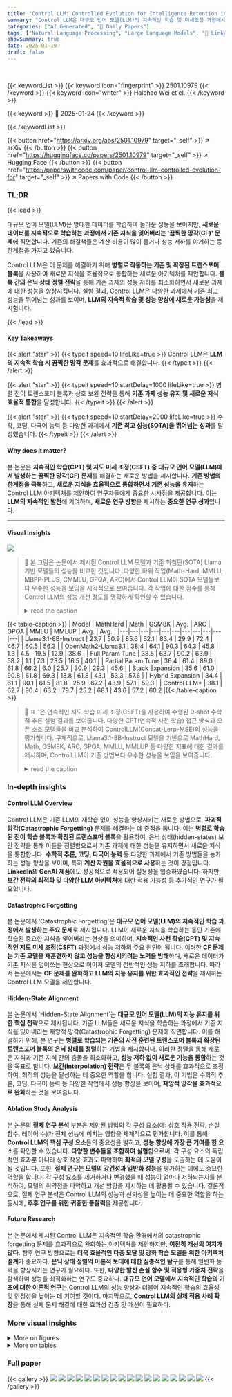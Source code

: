 ```yaml
---
title: "Control LLM: Controlled Evolution for Intelligence Retention in LLM"
summary: "Control LLM은 대규모 언어 모델(LLM)의 지속적인 학습 및 미세조정 과정에서 발생하는 끔찍한 망각(CF) 문제를 해결하는 혁신적인 방법입니다.  병렬로 학습되는 전이 트랜스포머 블록을 활용하여 기존 과제의 성능을 유지하면서 새로운 지식을 효율적으로 통합합니다. 실험 결과, 수학적 추론 및 코딩 성능에서 기존 방법을 능가하는 성과를 보였습니다."
categories: ["AI Generated", "🤗 Daily Papers"]
tags: ["Natural Language Processing", "Large Language Models", "🏢 LinkedIn",]
showSummary: true
date: 2025-01-19
draft: false
---
```


<br>

{{< keywordList >}}
{{< keyword icon="fingerprint" >}} 2501.10979 {{< /keyword >}}
{{< keyword icon="writer" >}} Haichao Wei et el. {{< /keyword >}}
 
{{< keyword >}} 🤗 2025-01-24 {{< /keyword >}}
 
{{< /keywordList >}}

{{< button href="https://arxiv.org/abs/2501.10979" target="_self" >}}
↗ arXiv
{{< /button >}}
{{< button href="https://huggingface.co/papers/2501.10979" target="_self" >}}
↗ Hugging Face
{{< /button >}}
{{< button href="https://paperswithcode.com/paper/control-llm-controlled-evolution-for" target="_self" >}}
↗ Papers with Code
{{< /button >}}




### TL;DR


{{< lead >}}

대규모 언어 모델(LLM)은 방대한 데이터를 학습하여 놀라운 성능을 보이지만, **새로운 데이터를 지속적으로 학습하는 과정에서 기존 지식을 잊어버리는 '끔찍한 망각(CF)' 문제**에 직면합니다.  기존의 해결책들은 계산 비용이 많이 들거나 성능 저하를 야기하는 등 한계점을 가지고 있습니다.



Control LLM은 이 문제를 해결하기 위해 **병렬로 작동하는 기존 및 확장된 트랜스포머 블록**을 사용하여 새로운 지식을 효율적으로 통합하는 새로운 아키텍처를 제안합니다.  **블록 간의 은닉 상태 정렬 전략**을 통해 기존 과제의 성능 저하를 최소화하면서 새로운 과제에 대한 성능을 향상시킵니다.  실험 결과, Control LLM은 다양한 과제에서 기존 최고 성능을 뛰어넘는 성과를 보이며, **LLM의 지속적 학습 및 성능 향상에 새로운 가능성**을 제시합니다.

{{< /lead >}}


#### Key Takeaways

{{< alert "star" >}}
{{< typeit speed=10 lifeLike=true >}} Control LLM은 **LLM의 지속적 학습 시 끔찍한 망각 문제**를 효과적으로 해결합니다. {{< /typeit >}}
{{< /alert >}}

{{< alert "star" >}}
{{< typeit speed=10 startDelay=1000 lifeLike=true >}} 병렬 전이 트랜스포머 블록과 상호 보완 전략을 통해 **기존 과제 성능 유지 및 새로운 지식 효율적 통합**을 달성합니다. {{< /typeit >}}
{{< /alert >}}

{{< alert "star" >}}
{{< typeit speed=10 startDelay=2000 lifeLike=true >}} 수학, 코딩, 다국어 능력 등 다양한 과제에서 **기존 최고 성능(SOTA)을 뛰어넘는 성과**를 달성했습니다. {{< /typeit >}}
{{< /alert >}}

#### Why does it matter?
본 논문은 **지속적인 학습(CPT) 및 지도 미세 조정(CSFT) 중 대규모 언어 모델(LLM)에서 발생하는 끔찍한 망각(CF) 문제**를 해결하는 새로운 방법을 제시합니다.  **기존 방법의 한계점을 극복**하고, **새로운 지식을 효율적으로 통합하면서 기존 성능을 유지**하는 Control LLM 아키텍처를 제안하여 연구자들에게 중요한 시사점을 제공합니다. 이는 **LLM의 지속적인 발전**에 기여하며, **새로운 연구 방향**을 제시하는 **중요한 연구 성과**입니다.

------
#### Visual Insights



![](https://arxiv.org/html/2501.10979/extracted/6135550/control_llm_sota_comparison.png)

> 🔼 본 그림은 논문에서 제시된 Control LLM 모델과 기존 최첨단(SOTA) Llama 기반 모델들의 성능을 비교한 것입니다.  다양한 하위 작업(Math-Hard, MMLU, MBPP-PLUS, CMMLU, GPQA, ARC)에서 Control LLM이 SOTA 모델들보다 우수한 성능을 보임을 시각적으로 보여줍니다. 각 작업에 대한 점수를 통해 Control LLM의 성능 개선 정도를 명확하게 확인할 수 있습니다.
> <details>
> <summary>read the caption</summary>
> Figure 1: Comparison: Ours vs SOTA Llama-tuned models.
> </details>





{{< table-caption >}}
| Model | MathHard | Math | GSM8K | Avg. | ARC | GPQA | MMLU | MMLUP | Avg. | Avg. |
|---|---|---|---|---|---|---|---|---|---|---|
| Llama3.1-8B-Instruct | 23.7 | 50.9 | 85.6 | 52.1 | 83.4 | 29.9 | 72.4 | 46.7 | 60.5 | 56.3 |
| OpenMath2-Llama3.1 | 38.4 | 64.1 | 90.3 | 64.3 | 45.8 | 1.3 | 4.5 | 19.5 | 12.9 | 38.6 |
| Full Param Tune | 38.5 | 63.7 | 90.2 | 63.9 | 58.2 | 1.1 | 7.3 | 23.5 | 16.5 | 40.1 |
| Partial Param Tune | 36.4 | 61.4 | 89.0 | 61.8 | 66.2 | 6.0 | 25.7 | 30.9 | 29.3 | 45.6 |
| Stack Expansion | 35.6 | 61.0 | 90.8 | 61.8 | 69.3 | 18.8 | 61.8 | 43.1 | 53.3 | 57.6 |
| Hybrid Expansion | 34.4 | 61.1 | 90.1 | 61.5 | 81.8 | 25.9 | 67.2 | 43.9 | 57.1 | 59.3 |
| Control LLM* | 38.1 | 62.7 | 90.4 | 63.2 | 79.7 | 25.2 | 68.1 | 43.6 | 57.2 | 60.2 |{{< /table-caption >}}

> 🔼 표 1은 연속적인 지도 학습 미세 조정(CSFT)을 사용하여 수행된 0-shot 수학적 추론 실험 결과를 보여줍니다.  다양한 CPT(연속적 사전 학습) 접근 방식과 오픈 소스 모델들을 비교 분석하여 ControlLLM(Concat-Lerp-MSE)의 성능을 평가합니다.  구체적으로, Llama3.1-8B-Instruct 모델을 기반으로 MathHard, Math, GSM8K, ARC, GPQA, MMLU, MMLUP 등 다양한 지표에 대한 결과를 제시하며, ControlLLM이 기존 방법보다 우수한 성능을 보임을 보여줍니다.
> <details>
> <summary>read the caption</summary>
> Table 1: [Result] CSFT on mathematical(0-shot): Open-source models, various CPT approaches, and ControlLLM(Concat-Lerp-MSE).
> </details>





### In-depth insights


#### Control LLM Overview
Control LLM은 기존 LLM의 재학습 없이 성능을 향상시키는 새로운 방법으로, **파괴적 망각(Catastrophic Forgetting)** 문제를 해결하는 데 중점을 둡니다.  이는 **병렬로 학습된 전이 학습 블록과 확장된 트랜스포머 블록**을 활용하여, 은닉 상태(hidden-states) 보간 전략을 통해 이들을 정렬함으로써 기존 과제에 대한 성능을 유지하면서 새로운 지식을 통합합니다.  **수학적 추론, 코딩, 다국어 능력** 등 다양한 과제에서 기존 방법들을 능가하는 성능 향상을 보이며, 특히 **계산 자원을 효율적으로 사용**하는 것이 강점입니다.  **LinkedIn의 GenAI 제품**에도 성공적으로 적용되어 실용성을 입증하였습니다.  하지만, **보간 전략의 최적화 및 다양한 LLM 아키텍처**에 대한 적용 가능성 등 추가적인 연구가 필요합니다.

#### Catastrophic Forgetting
본 논문에서 'Catastrophic Forgetting'은 **대규모 언어 모델(LLM)의 지속적인 학습 과정에서 발생하는 주요 문제**로 제시됩니다.  LLM이 새로운 지식을 학습하는 동안 기존에 학습된 중요한 지식을 잊어버리는 현상을 의미하며, **지속적인 사전 학습(CPT) 및 지속적인 지도 미세 조정(CSFT)** 과정에서 성능 저하의 주요 원인이 됩니다. 이러한 **CF 문제는 기존 모델을 재훈련하지 않고 성능을 향상시키려는 노력을 방해**하며,  새로운 데이터가 기존 지식을 덮어쓰는 현상으로 이어져 모델의 전반적인 성능 저하를 초래합니다. 따라서 논문에서는 **CF 문제를 완화하고 LLM의 지능 유지를 위한 효과적인 전략**을 제시하는 Control LLM 모델을 제안합니다.

#### Hidden-State Alignment
본 논문에서 'Hidden-State Alignment'는 **대규모 언어 모델(LLM)의 지능 유지를 위한 핵심 전략**으로 제시됩니다.  기존 LLM들은 새로운 지식을 학습하는 과정에서 기존 지식을 잊어버리는 재앙적 망각(Catastrophic Forgetting) 문제에 직면합니다.  이를 해결하기 위해, 본 연구는 **병렬로 학습되는 기존의 사전 훈련된 트랜스포머 블록과 확장된 트랜스포머 블록의 은닉 상태를 정렬**하는 기법을 제시합니다.  이러한 정렬을 통해 새로운 지식과 기존 지식 간의 충돌을 최소화하고, **성능 저하 없이 새로운 기능을 통합**하는 것을 목표로 합니다.  **보간(Interpolation) 전략**은 두 블록의 은닉 상태를 효과적으로 조정하여, 최적의 성능을 달성하는 데 중요한 역할을 합니다.  실험 결과, 이 기법은 수학적 추론, 코딩, 다국어 능력 등 다양한 작업에서 성능 향상을 보이며, **재앙적 망각을 효과적으로 완화**하는 것을 보여줍니다.

#### Ablation Study Analysis
본 논문의 **절제 연구 분석** 부분은 제안된 방법의 각 구성 요소(예: 상호 작용 전략, 손실 함수, 레이어 수)가 전체 성능에 미치는 영향을 체계적으로 평가합니다. 이를 통해 **Control LLM의 핵심 구성 요소**들의 중요성을 밝히고, **성능 향상에 가장 큰 기여를 한 요소**를 확인할 수 있습니다.  **다양한 변수들을 조합하여 실험**함으로써, 각 구성 요소의 독립적인 효과뿐 아니라 상호 작용 효과도 파악하여 **최적의 모델 구성**을 도출하는 데 도움이 될 것입니다. 또한, **절제 연구는 모델의 강건성과 일반화 성능**을 평가하는 데에도 중요한 역할을 합니다. 각 구성 요소를 제거하거나 변경했을 때 성능이 얼마나 저하되는지를 분석하여, 모델의 취약점을 파악하고 개선 방향을 제시하는 데 활용될 수 있습니다.  결론적으로, 절제 연구 분석은 Control LLM의 성능과 신뢰성을 높이는 데 중요한 역할을 하는 동시에, **추후 연구를 위한 귀중한 통찰력**을 제공합니다.

#### Future Research
본 논문에서 제시된 Control LLM은 지속적인 학습 환경에서의 catastrophic forgetting 문제를 효과적으로 완화하는 아키텍처를 제안하지만, **여전히 개선의 여지가 많다.**  향후 연구 방향으로는 **더욱 효율적인 다중 모달 및 강화 학습 모델을 위한 아키텍처 설계**가 중요하다.  **은닉 상태 정렬의 이론적 토대에 대한 심층적인 탐구**를 통해 일반화 능력을 향상시키는 연구가 필요하다.  또한, **다양한 발산 손실 함수 및 적응형 가중치 전략**을 탐색하여 성능을 최적화하는 연구도 중요하다.  **대규모 언어 모델에서 지속적인 학습의 기초에 대한 이론적 연구**는 Control LLM의 성능 향상과 더불어 지속적인 학습의 효율성 및 안정성을 높이는 데 기여할 것이다. 마지막으로, **Control LLM의 실제 적용 사례 확장**을 통해 실제 문제 해결에 대한 효과성 검증 및 개선이 필요하다.


### More visual insights

<details>
<summary>More on figures
</summary>


![](https://arxiv.org/html/2501.10979/extracted/6135550/catastrophic_forgetting_openmath.png)

> 🔼 그림 2는 제안된 Control LLM 방법과 다른 오픈소스 모델들의 비교 결과를 보여줍니다.  OpenMath와 OpenCoder 두 가지 오픈소스 데이터셋에서 지속적 사전 훈련(CPT)과 지속적 지도 미세 조정(CSFT) 과정 중 발생하는  catastrophic forgetting(CF) 현상을 얼마나 잘 극복하는지 비교 분석한 결과입니다. 왼쪽은 수학적 추론(OpenMath 데이터셋)에 대한 결과이고, 오른쪽은 코딩(OpenCoder 데이터셋)에 대한 결과입니다. 각 그래프의 막대는 특정 모델의 성능을 나타내며, Control LLM이 다른 방법들보다 CF를 더 효과적으로 완화하면서 성능을 향상시켰음을 시각적으로 보여줍니다.
> <details>
> <summary>read the caption</summary>
> Figure 2: [Result] Comparison of CF - our method vs others on open-source datasets: (left) OpenMath, (right) OpenCoder.
> </details>



![](https://arxiv.org/html/2501.10979/extracted/6135550/catastrophic_forgetting_opencoder.png)

> 🔼 본 그림은 Control LLM에서 제안하는 병렬 전처리 및 확장된 트랜스포머 블록의 은닉 상태 정렬의 효과를 보여줍니다.  Control LLM은 기존의 사전 훈련된 블록과 새롭게 학습되는 블록의 은닉 상태를 보간법을 통해 정렬하여 기존 과제의 성능을 유지하면서 새로운 지식을 효과적으로 통합합니다. 그림은 최적의 정렬을 달성한 Control LLM과 최악의 정렬을 보인 전체 매개변수 미세 조정 방법을 비교하여,  잘 정렬된 은닉 상태가 기존의 능력을 유지하면서 새로운 과제를 학습하는 데 중요함을 시각적으로 보여줍니다.  특히, 수학 과제(OpenMath2)에서 Control LLM은 Math Hard 정확도를 14.4% 향상시키는 반면 MMLU는 4.3%만 감소시키는 반면, 잘못 정렬된 방법은 Math Hard에서 +14.8%를 달성하지만 MMLU는 65.1%나 감소하는 것을 보여줍니다.
> <details>
> <summary>read the caption</summary>
> Figure 3: [Why] Hidden State Alignment Comparison: Best Alignment(Control LLM) vs Worst Alignment(Full-Parameter Tuning).
> </details>



![](https://arxiv.org/html/2501.10979/extracted/6135550/alignment_comparison.png)

> 🔼 그림 4는 Control LLM의 아키텍처를 보여줍니다. (a)는 N-1개의 레이어마다 추가된 확장 블록이 인터폴레이터를 통해 고정된 블록에 연결되는 방식을 나타냅니다. (b)는 인터폴레이터가 최종 표현을 생성하기 위해 히든 상태를 정렬하는 방법을 보여줍니다. (c)는 다양한 인터폴레이션 전략을 보여줍니다.  본 논문에서는 여러 인터폴레이션 기법(Linear Interpolation, Dynamic Linear Interpolation, Progressive Linear Interpolation 등)을 사용하여, pre-trained된 트랜스포머 블록과 fine-tuning을 통해 새 지식을 학습하는 expanded 트랜스포머 블록의 히든 상태를 정렬하는 방법을 제시합니다.  이를 통해 기존 과제의 성능을 유지하면서 새로운 지식을 통합하는 Control LLM의 핵심 메커니즘을 시각적으로 보여줍니다.
> <details>
> <summary>read the caption</summary>
> Figure 4: [How] Control LLM Architecture. (a) Expanded blocks added every N−1𝑁1N-1italic_N - 1 layers connect to frozen blocks via interpolators. (b) Interpolators align hidden-states to produce final representations. (c) Different interpolation strategies are explored.
> </details>



![](https://arxiv.org/html/2501.10979/extracted/6135550/control_llm_architecture.png)

> 🔼 그림 5는 Control LLM의 세 가지 모델 확장 전략을 보여줍니다. (concat)는 기본 이중 구조로, 기존의 사전 훈련된 트랜스포머 블록에 새로운 트랜스포머 블록을 병렬로 추가하는 방식입니다. (stack)는 LLaMA Pro 모델을 따르는 방식으로, 새로운 블록을 기존 블록 위에 쌓는 방식입니다. (hybrid)는 concat과 stack 방식을 혼합한 방식입니다. 각 전략은 특정 레이어에 적용되며, 모델의 성능과 연산 비용에 영향을 미칩니다.
> <details>
> <summary>read the caption</summary>
> Figure 5: [How] Structure analysis: (concat) the default dual structure. (stack) stack the expanded block following LLaMA Pro. (hybrid) hybrid structure of concat and stack.
> </details>



![](https://arxiv.org/html/2501.10979/extracted/6135550/control_llm_structure_analysis.png)

> 🔼 그림 6은 OpenMath 데이터셋을 사용하여 Llama-3.1-8B-Instruct 모델을 미세 조정하는 네 가지 방법의 벤치마크 결과를 보여줍니다.  (a) 전체 파라미터 미세 조정은 모든 파라미터를 학습하지만, 기존 성능 저하를 초래합니다. (b) 부분적 파라미터 미세 조정은 모든 4개의 트랜스포머 레이어 중 1개만 학습하여 기존 성능을 보존하려고 시도하지만, 장기적인 성능 유지를 어렵게 만듭니다. (c) 스택 확장은 기존 레이어를 동결하면서 8개의 새로운 트랜스포머 레이어를 추가하여 성능을 향상시키려는 방법입니다. (d) Concat-Lerp 확장은 보간기를 사용하여 8개의 새로운 레이어를 기존 레이어에 연결하는 Control LLM의 방법으로, MSE 발산 손실을 통해 기존 성능을 보존하면서 새로운 작업 학습을 향상시킵니다.  각 그래프는 Math-Hard(새로운 작업)와 MMLU(기존 작업)의 정확도를 글로벌 단계에 따라 보여줍니다.
> <details>
> <summary>read the caption</summary>
> Figure 6: [OpenMath + Llama-3.1-8B-Instruct] Benchmark comparison of training methods. (a) Full Parameter Tuning. (b) Partial Parameter Tuning: Freeze all except 1 of every 4 transformer layers (8 total). (c) Stack Expansion: Add 8 transformer layers (1 per 4) while freezing originals. (d) Concat-Lerp Expansion: Add 8 transformer layers connected via interpolator with MSE divergence loss.
> </details>



![](https://arxiv.org/html/2501.10979/extracted/6135550/ControlLLM_CF_Plot_Math.png)

> 🔼 그림 7은 OpenCoder SFT Phase2 데이터셋을 사용하여 Llama-3.1-8B-Instruct 모델을 미세 조정하는 다양한 방법들의 벤치마크 결과를 보여줍니다. (a)는 모든 파라미터를 미세 조정하는 방법, (b)는 4개의 트랜스포머 레이어 중 3개를 고정하고 1개만 미세 조정하는 부분적 파라미터 미세 조정 방법, (c)는 원본 레이어를 고정하고 8개의 새로운 레이어를 추가하는 스택 확장 방법, 그리고 (d)는 보간기를 사용하여 8개의 새로운 레이어를 연결하는 Concat-Lerp 확장 방법을 보여줍니다. 각 방법은 MBPP-Plus 및 MMLU 성능에 미치는 영향을 비교 분석하여 최적의 방법을 제시합니다.  각 그래프는 훈련 단계별 MBPP-Plus(새로운 코딩 기술 습득 능력)와 MMLU(기존 능력 유지 능력) 성능을 나타냅니다. 이를 통해  새로운 지식을 학습하면서 기존 능력을 얼마나 잘 유지하는지 시각적으로 비교할 수 있습니다.
> <details>
> <summary>read the caption</summary>
> Figure 7: [OpenCoder SFT Phase2 + Llama-3.1-8B-Instruct] Benchmark comparison of training methods. (a) Full Parameter Tuning. (b) Partial Parameter Tuning: Freeze all except 1 of every 4 transformer layers (8 total). (c) Stack Expansion: Add 8 transformer layers (1 per 4) while freezing originals. (d) Concat-Lerp Expansion: Add 8 transformer layers connected via interpolator with MSE divergence loss.
> </details>



![](https://arxiv.org/html/2501.10979/extracted/6135550/ControlLLM_CF_Plot_Code.png)

> 🔼 그림은 사전 훈련된 모델(Pre-trained Model)과 컨트롤 LLM의 성능 비교를 보여줍니다. (a)는 사전 훈련된 모델의 Math Hard 점수가 0.237, MMLU 점수가 0.724임을 나타냅니다. 이는 컨트롤 LLM이 기존 지식을 유지하면서 새로운 지식을 학습하는 데 얼마나 효과적인지 보여주는 기준점 역할을 합니다.  Math Hard는 새로운 수학 문제 해결 능력을, MMLU는 다양한 지식 영역에 대한 일반적인 언어 이해 능력을 평가합니다. 즉, 사전 훈련된 모델은 MMLU 점수가 높지만 새로운 수학 문제(Math Hard)에는 약하다는 것을 의미합니다. 이후 그림의 다른 부분에서는 컨트롤 LLM의 다양한 구성과 그에 따른 성능 변화를 보여줍니다.
> <details>
> <summary>read the caption</summary>
> (a) Pre-trained Model - Math Hard 0.237 - MMLU 0.724
> </details>



![](https://arxiv.org/html/2501.10979/extracted/6135550/alignment_pretrain.png)

> 🔼 그림 (b)는 Control LLM의 아키텍처에서 Lerp(Linear Interpolation) 보간법과 MSE(Mean Squared Error) 손실 함수를 사용한 결과를 보여줍니다.  'Math Hard' 작업에서는 0.360의 정확도를 달성하였고, 'MMLU' 작업에서는 0.716의 정확도를 유지했습니다. 이는 새로운 지식을 효과적으로 통합하면서 기존의 성능을 잘 유지하는 Control LLM의 성능을 보여주는 예시입니다.  'Math Hard'는 수학적 추론 능력을 평가하는 지표이고, 'MMLU'는 다양한 지식 영역에 대한 일반적인 언어 이해 능력을 평가하는 지표입니다.
> <details>
> <summary>read the caption</summary>
> (b) Lerp with MSE - Math Hard 0.360 - MMLU 0.716
> </details>



![](https://arxiv.org/html/2501.10979/extracted/6135550/alignment_best.png)

> 🔼 그림은 OpenMath2와 Llama-3.1-8B-Instruct 모델을 사용하여 다양한 정렬 전략의 영향을 시각화한 것입니다.  (c)는 Dlerp(Dynamic Linear Interpolation) 기법을 사용했지만, 발산 손실(Divergence Loss) 없이 학습한 결과를 보여줍니다. Math Hard 작업에서는 35.7%의 정확도를, MMLU(Massive Multitask Language Understanding) 작업에서는 66%의 정확도를 달성했습니다.  발산 손실이 없어 기존 지식의 보존에 어려움을 겪었음을 나타냅니다.
> <details>
> <summary>read the caption</summary>
> (c) Dlerp without Divergence Loss - Math Hard 0.357 - MMLU 0.66
> </details>



![](https://arxiv.org/html/2501.10979/extracted/6135550/alignment_good.png)

> 🔼 그림 (d)는 코사인 유사도를 사용한 선형 보간(Lerp) 방법을 사용했을 때의 결과를 보여줍니다.  수치적으로는 Math Hard 문제 정확도가 0.362, MMLU 정확도가 0.54로 나타났습니다.  이 방법은 이전에 학습된 지식과 새로 학습하는 지식 간의 조화를 찾는 데 초점을 맞추고 있습니다.  본 그림은  Control LLM의 다양한 방법론들을 비교 분석하는 부분에서 제시된 것으로, 특히  hidden-state alignment 전략의 효과를 시각적으로 보여주고 있습니다.  낮은 MMLU 정확도는 코사인 유사도 기반의 정렬 전략이 catastrophic forgetting 문제를 완화하는 데 부족함을 시사합니다.
> <details>
> <summary>read the caption</summary>
> (d) Lerp with Cosine Alignment - Math Hard 0.362 - MMLU 0.54
> </details>



![](https://arxiv.org/html/2501.10979/extracted/6135550/alignment_cosine_loss_euclidean.png)

> 🔼 그림은 OpenMath2 + Llama-3.1-8B-Instruct 모델에서 다양한 정렬 전략의 영향을 비교 분석한 결과입니다.  (e)는 발산 손실 없이 선형 보간(Lerp) 방법을 사용한 결과를 보여줍니다. Math Hard 작업에 대한 정확도는 0.359, MMLU 작업에 대한 정확도는 0.41로 나타났습니다.  이는 발산 손실을 적용하지 않아 기존 지식(MMLU)이 상당히 손상되었음을 의미하며, 새로운 작업(Math Hard) 학습에만 집중된 결과임을 보여줍니다.  선형 보간 자체는 효과적이나 발산 손실의 부재로 인해 catastrophic forgetting 현상이 발생한 것을 알 수 있습니다.
> <details>
> <summary>read the caption</summary>
> (e) Lerp without Divergence Loss - Math Hard 0.359 - MMLU 0.41
> </details>



![](https://arxiv.org/html/2501.10979/extracted/6135550/alignment_worse.png)

> 🔼 그림은 OpenMath2 + Llama-3.1-8B-Instruct 모델을 사용하여 수행한 미세 조정 실험의 결과를 보여줍니다.  (f)는 전체 매개변수 미세 조정(Full Parameter Training) 방법을 사용했을 때의 결과를 나타냅니다.  Math Hard 작업에서는 0.368의 정확도를 달성했지만, MMLU 작업에서는 0.07의 정확도로 성능이 매우 저하되었습니다. 이는 새로운 작업 학습 과정에서 기존 지식이 심각하게 손실되는 파국적 망각(Catastrophic Forgetting) 현상을 보여주는 예시입니다.  본 그림은 파국적 망각 문제를 해결하기 위한 Control LLM의 효과를 보여주기 위한 비교 대조군으로 사용되었습니다.
> <details>
> <summary>read the caption</summary>
> (f) Full Parameter Training - Math Hard 0.368 - MMLU 0.07
> </details>



![](https://arxiv.org/html/2501.10979/extracted/6135550/alignment_worst.png)

> 🔼 그림 8은 OpenMath2 데이터셋으로 Llama-3.1-8B-Instruct 모델을 미세 조정하는 다양한 정렬 전략이 모델 성능에 미치는 영향을 보여줍니다.  (a)는 사전 훈련된 모델로, [사전 훈련] 및 [확장] 블록의 은닉 상태가 모든 계층에서 동일합니다.  높은 의미적 안정성과 계층별 클러스터링을 보여줍니다. (b) Control LLM (MSE 발산 손실)은 의미적 안정성과 계층별 클러스터링을 유지하며, 강력한 급격한 망각(CF) 완화를 보여줍니다. (c) 발산 손실 없는 Dlerp는 (b)보다 거리가 약 2배 더 큼을 보여주며, 정렬 품질이 저하됨을 나타냅니다. (d) 코사인 발산 손실을 사용하는 Lerp는 계층별 클러스터링을 유지하지만 의미적 안정성이 약화됩니다.  (e) 발산 손실이 없는 Lerp는 의미적 안정성이 더욱 저하됩니다. (f) 전체 매개변수 미세 조정은 보간이 없이 [확장]과 [사전 훈련] 간에 의미적 차이가 발생합니다.
> <details>
> <summary>read the caption</summary>
> Figure 8: [OpenMath2 + Llama-3.1-8B-Instruct] Comparison of various alignment strategies and their impact on model performance. (a) Pre-trained Model: Hidden states from [Pretrained] and [Expanded] blocks are identical for all layers. 1) Semantic Stability: Analogous sentences exhibit high similarity in both cosine and Euclidean distances. 2) Layer-wise Clustering: Distinct clusters are formed for each layer. (b) Control LLM (MSE Divergence Loss): Maintains both semantic stability and layer-wise clustering, exhibiting strong catastrophic forgetting (CF) mitigation. (c) Dlerp without Divergence Loss: Shows distances approximately 2x larger than (b), reducing alignment quality. (d) Lerp with Cosine Divergence Loss: Preserves layer-wise clustering but weakens semantic stability. Nearest neighbors for [Pretrained] drift in Euclidean distance, while cosine similarity is maintained. (e) Lerp without Divergence Loss: Semantic stability degrades further between [Pretrained] and [Expanded] blocks, particularly in cosine similarity. (f) Full Parameter Tuning: Semantic drift is observed between [Expanded] and [Pretrained], with no interpolation applied.
> </details>



![](https://arxiv.org/html/2501.10979/extracted/6135550/ControlLLM_CF_Plot_Ablation_Study_Math.png)

> 🔼 그림 9는 OpenMath2 데이터셋을 사용하여 Llama-3.1-8B-Instruct 모델을 미세 조정하는 동안 다양한 절삭 연구 설정의 벤치마크 결과를 매 1K 단계마다 비교한 것입니다.  각 하위 그림은 다른 설정을 보여줍니다. (a) MSE 손실을 사용하는 Lerp 보간 전략, (b) 발산 손실 없이 Lerp 보간 전략, (c) MSE 손실을 사용하는 Dlerp 보간 전략, (d) 발산 손실 없이 Dlerp 보간 전략, (e) 하이브리드 확장 전략, (f) Plerp 보간 전략, (g) DlerpIn 보간 전략, (h) MoE 게이팅입니다. 이 그림은 서로 다른 설정이 모델의 성능, 특히 갑작스러운 망각(catastrophic forgetting) 및 새로운 작업 학습에 미치는 영향을 보여줍니다.
> <details>
> <summary>read the caption</summary>
> Figure 9: [OpenMath2 + Llama-3.1-8B-Instruct] Comparison of benchmark results of different ablation study settings every 1K steps during training. (a) Lerp Interporation Strategy with MSE loss. (b) Lerp Interporation Strategy without Divergence Loss. (c) Dlerp Interporation Strategy with MSE loss. (d) Dlerp Interporation Strategy without Divergence Loss. (e) Hybrid Expansion Strategy. (e) Plerp Interporation Strategy. (f) DlerpIn Interporation Strategy. (e) MoE gating.
> </details>



![](https://arxiv.org/html/2501.10979/extracted/6135550/ControlLLM_CF_Plot_Ablation_Study_Code.png)

> 🔼 그림 10은 OpenCoder와 Llama-3.1-8B-Instruct 모델을 사용하여 다양한 제거 연구 설정에서 훈련 중 성능 벤치마크 결과를 비교한 그래프입니다. (a)는 MSE 손실을 사용한 Lerp 보간 전략, (b)는 (a)보다 3배 더 긴 시간 동안 훈련된 MSE 손실을 사용한 Lerp 보간 전략, (c)는 하이브리드 확장 전략, (d)는 MoE 게이팅을 보여줍니다.  각 그래프는 훈련 중 특정 지표의 변화를 시간에 따라 보여주어, 각 설정이 새로운 작업 학습과 기존 기능 유지를 어떻게 조화시키는지 시각적으로 보여줍니다.
> <details>
> <summary>read the caption</summary>
> Figure 10: [OpenCoder + Llama-3.1-8B-Instruct] Comparison of benchmark results of different ablation study settings during training. (a) Lerp Interporation Strategy with MSE Loss. (b) Lerp Interporation Strategy with MSE Loss. Trained 3X longer than (a) (c) Hybrid Expansion Strategy. (d) MoE gating.
> </details>



</details>




<details>
<summary>More on tables
</summary>


{{< table-caption >}}
| Model | MBPP+ | MBPPS | HE+ | HE | Avg. | ARC | GPQA | MMLU | MMLUP | Avg. | Avg. |
|---|---|---|---|---|---|---|---|---|---|---|---|
| Llama3.1-8B-Ins | 70.4 | 67.7 | 66.5 | 70.7 | 69.1 | 83.4 | 29.9 | 72.4 | 46.7 | 60.5 | 64.8 |
| OpenCoder-8B-Ins | 81.2 | 76.3 | 78.0 | 82.3 | 79.5 | 8.2 | 25.4 | 37.4 | 11.3 | 24.6 | 52.1 |
| Full Param Tune | 75.1 | 69.6 | 71.3 | 76.8 | 73.3 | 24.4 | 21.9 | 43.0 | 19.2 | 31.5 | 52.4 |
| Partial Param Tune | 75.7 | 71.6 | 74.4 | 79.3 | 75.0 | 70.2 | 28.1 | 60.7 | 32.4 | 48.3 | 61.7 |
| Stack Expansion | 77.2 | 72.8 | 73.2 | 78.7 | 75.6 | 80.0 | 26.3 | 66.6 | 38.2 | 54.2 | 64.9 |
| Hybrid Expansion* | 77.5 | 73.5 | 76.2 | 82.3 | 77.1 | 80.9 | 32.6 | 68.1 | 40.3 | 56.0 | 66.6 |
| Control LLM* | 80.4 | 75.9 | 74.4 | 81.1 | 78.3 | 82.5 | 29.7 | 68.2 | 40.9 | 56.3 | 67.3 |{{< /table-caption >}}
> 🔼 표 2는 지속적인 지도 미세 조정(CSFT)에서 제로샷(0-shot) 코드 생성 작업에 대한 결과를 보여줍니다.  ControlLLM(Concat-Lerp-MSE) 모델의 성능을 다양한 기준(MBPP+, HE+, MMLUP 등)과 비교하여 보여줍니다.  본 표는 4.1.3절에서 약어를 설명하고 있습니다.  ControlLLM 모델의 성능을 평가하기 위해 사용된 벤치마크와 평가 지표를 자세히 제시합니다.
> <details>
> <summary>read the caption</summary>
> Table 2: [Result] CSFT on coding(0-shot). ControlLLM(Concat-Lerp-MSE). Abbr.(e.g. MBPP+, HE+, MMLUP) in Section 4.1.3.
> </details>

{{< table-caption >}}
| Model | CEval | CEvalC | CMMLU | CMMLUC | Avg. | BBH | MMLU | MMLUP | Avg. | Avg. |
|---|---|---|---|---|---|---|---|---|---|---|
| Llama3.1-8B | 48.3 | 12.8 | 51.1 | 14.1 | 29.1 | 65.2 | 65.4 | 35.5 | 55.4 | 42.3 |
| Llama-3-SynE | 57.7 | 22.3 | 57.1 | 22.8 | 32.5 | 61.9 | 64.0 | 32.6 | 52.8 | 42.7 |
| Full Param Tune* | 59.0 | 40.2 | 60.2 | 44.3 | 51.2 | 64.8 | 64.9 | 35.0 | 55.0 | 53.1 |
| Stack Expansion | 56.0 | 32.7 | 55.2 | 33.4 | 44.3 | 62.3 | 65.6 | 35.3 | 54.4 | 49.4 |
| Concat-Lerp* | 57.1 | 34.8 | 57.0 | 37.4 | 46.6 | 64.4 | 64.6 | 35.8 | 55.0 | 50.8 |
| Hybrid Expansion* | 58.9 | 44.7 | 57.9 | 44.3 | 51.5 | 65.1 | 65.7 | 36.9 | 55.9 | 53.7 |
| Control LLM* | 57.0 | 44.7 | 56.0 | 44.9 | 50.7 | 68.2 | 65.6 | 37.9 | 57.2 | 54.0 |{{< /table-caption >}}
> 🔼 표 3은 지속적 사전 훈련(CPT) 중 중국어에 대한 Control LLM의 성능을 보여줍니다.  Control LLM은 Concat-Dlerp 방법을 사용했으며, CEvalC는 C-Eval-0shot-CoT를, CMMLUC는 CMMLU-0shot-CoT를 나타냅니다. 이 표는 다양한 모델(Llama-3-SynE, Llama-3-8B,  Control LLM의 여러 변형)을 사용하여  중국어 관련 벤치마크(C-Eval, C-Eval-CoT, CMMLU, CMMLU-CoT)에서의 성능과 원래 기능을 비교하여  Control LLM의 효과를 보여줍니다.  각 모델의 중국어 능력 향상 정도와 원래 기능 유지 수준을 수치화하여 제시합니다.
> <details>
> <summary>read the caption</summary>
> Table 3: [Result] CPT on Chinese. Control LLM(Concat-Dlerp). Abbr.: CEvalC(C-Eval-0shot-CoT), CMMLUC(CMMLU-0shot-CoT).
> </details>

{{< table-caption >}}
| Dataset | Task | Samples | Tokens |
|---|---|---|---| 
| Llama3-SynE (-EN) | Multilingual | 47M | 35.8B |
| OpenMath2 | Mathematics | 13.27M | 5.1B |
| OpenCoder-SFT-Phase1 | Coding | 4.02M | 2.4B |
| OpenCoder-SFT-Phase2 | Coding | 0.43M | 245.4M |{{< /table-caption >}}
> 🔼 표 4는 본 논문의 실험에 사용된 데이터셋을 요약한 표입니다. 작업 유형별로 분류하고, 각 데이터셋의 샘플 수와 토큰 수를 보여줍니다.  본 표는 다양한 언어 모델의 지속적 사전 훈련 및 지속적 지도 미세 조정 성능을 평가하기 위한 실험에 사용된 데이터셋들을 보여주는 것으로,  실험의 규모와 데이터셋의 특징을 이해하는 데 유용한 정보를 제공합니다.
> <details>
> <summary>read the caption</summary>
> Table 4: [What] Summary of datasets used in experiments, categorized by task type, with sample and token counts.
> </details>

{{< table-caption >}}
| Model | MathH | G8K | GPQA | MMLU | Avg. |
|---|---|---|---|---|---| 
| **Model** | **Math** |  | **Original** |  | **Avg.** |
|  | **MathH** | **G8K** | **GPQA** | **MMLU** |  |
| Full-Param | **38.5** | 90.2 | 1.1 | 7.3 | 34.3 |
| Lerp8 | 36.1 | 90.2 | 18.5 | 58.8 | 50.9 |
| Lerp8-MSE | 35.9 | 90.1 | 28.4 | **71.7** | **56.5** |
| Lerp8-Cos | 34.9 | 89.2 | 29.5 | 71.0 | 56.2 |
| Dlerp8 | **36.7** | 90.0 | **28.8** | 69.1 | 56.2 |
| Dlerp8-MSE | 35.6 | 89.5 | 19.9 | 66.1 | 52.8 |
| Dlerp8-Cos | 36.5 | **90.2** | 26.1 | 69.1 | 55.5 |
| DlerpIn8 | 34.1 | 87.6 | **25.7** | **68.2** | **53.9** |
| Plerp8 | **36.5** | **90.9** | 9.2 | 41.9 | 44.6 |
| MoE8 | 34.1 | 89.7 | 20.5 | 63.3 | 51.9 |
| Lerp16-MSE | 38.1 | 90.4 | **25.2** | **68.1** | **55.5** |
| Dlerp16 | 37.7 | **91.1** | 22.3 | 64.2 | 53.8 |
| Dlerp32 | **38.6** | 91.4 | 22.1 | 60.9 | 53.3 |
| Lerp8MSE0 | **35.8** | **90.6** | 7.4 | 53.4 | 46.8 |
| Lerp8MSE0* | 35.1 | 89.3 | 31.3 | **72.4** | **57.0** |
| Lerp8MSE0*M | 33.9 | 89.1 | **32.4** | 72.2 | 56.9 |
| Lerp8MSEα | 32.6 | 87.3 | 29.8 | 71.8 | 55.4 |{{< /table-caption >}}
> 🔼 표 5는 다양한 설정(보간 전략, 손실 함수, 층 수)을 사용하여 OpenMath2 데이터셋에서 Llama-3.1-8B-Instruct 모델을 미세 조정했을 때의 결과를 보여줍니다.  각 설정에 따른 Math Hard 정확도, GSM8K 정확도, GPQA 정확도, MMLU 정확도를 비교하여 최적의 설정을 찾고자 하였습니다.  Math Hard는 새로 학습한 과제의 성능을, MMLU는 기존 지식의 보존 정도를 나타냅니다.  이를 통해 Catastrophic Forgetting (CF) 완화와 새로운 지식 습득 사이의 균형을 찾는 데 초점을 맞추었습니다.
> <details>
> <summary>read the caption</summary>
> Table 5: [Where] Ablation Study. Abbr. MathH(Math Hard), Cos(Cosine), G8K(GSM8K)
> </details>

{{< table-caption >}}
| Category | Analogous Word Pairs | Sentences(Examples) |
|---|---|---|
| **Gender Pairs** | king:queen, man:woman, actor:actress, waiter:waitress, uncle:aunt, nephew:niece | king is to queen |
| **Verb Tenses** | swim:swam, fly:flew, see:saw, go:went, walking:walked, swimming:swam | swim is to swam |
| **Capital-Country** | Paris:France, Tokyo:Japan, Brasilia:Brazil, Ottawa:Canada | Paris is to France |
| **Country-Currency** | Russia:ruble, Japan:yen, United States:dollar, United Kingdom:pound | Russia is to ruble |
| **Singular-Plural** | dog:dogs, cat:cats, mouse:mice, goose:geese, child:children, person:people | mouse is to mice |
| **Comparative Forms** | good:better, cold:colder | good is to better |
| **Entity-Product** | Apple:iPhone, Microsoft:Windows | Apple is to iPhone |
| **Language-Nationality** | Spain:Spanish, Italy:Italian | Spain is to Spanish |
| **Family Relations** | uncle:aunt, nephew:niece | uncle is to aunt |
| **Other Relations** | tree:forest, building:city | tree is to forest |{{< /table-caption >}}
> 🔼 본 논문의 표 6는 숨겨진 상태 정렬 분석을 위한 탐침 문장(Probe Sentences)들을 범주화하여 보여줍니다.  각 범주 (성별 쌍, 동사 시제, 수도-국가, 국가-통화, 단수-복수, 비교 형태, 개체-제품, 언어-국적, 가족 관계, 기타 관계)에 해당하는 문장 예시들을 제시하여,  다양한 유형의 의미 관계를 포괄하는 탐침 문장들의 구성을 설명합니다.  이를 통해,  모델의 숨겨진 상태 벡터 간의 의미적 유사성과 일관성을 평가하는 데 사용되는 데이터의 다양성을 확인할 수 있습니다.
> <details>
> <summary>read the caption</summary>
> Table 6: Categorized Probe Data with Compiled Sentences
> </details>

{{< table-caption >}}
| Task | Dataset (Abbreviation) | Data Source | Prompt Template |
|---|---|---|---|
| **Math** | Math-0shot (Math) | [1] | [15]* |
|  | Math-Hard-0shot (MathH) | [2] | [16]* |
|  | GSM8K (G8K) | [3] | [17]* |
| **Coding** | MBPP-Sanitize-0shot (MBPPS) | [4] | [18]* |
|  | MBPP-Plus-0shot (MBPP+) | [5] | [19]* |
|  | HumanEval-Greedy (HE) | [6] | [20]* |
|  | HumanEval-Plus-Greedy (HE+) | [7] | [21]* |
| **Chinese** | C-Eval-0shot (CEval) | [8] | [22]* |
|  | C-Eval-0shot-CoT (CEvalC) | [8] | C.1 |
|  | CMMLU-0shot (CMMLU) | [9] | [23]* |
|  | CMMLU-0shot-CoT (CMMLUC) | [9] | C.1 |
| **Original Capabilities-CSFT** | ARC_Challenge-0shot (ARC) | [10] | [10]* |
|  | GPQA-0shot (GPQA) | [11] | [11]* |
|  | MMLU-0shot (MMLU) | [12] | [12]* |
|  | MMLU_Pro-5shot (MMLUP) | [13] | [13]* |
| **Original Capabilities-CPT** | BBH-3shot (BBH) | [14] | [14]* |
|  | MMLU-5shot (MMLU) | [12] | [12]* |
|  | MMLU_Pro-5shot (MMLUP) | [13] | [13]* |{{< /table-caption >}}
> 🔼 표 7은 논문에서 사용된 평가 데이터셋, 약어, 데이터 출처, 프롬프트 템플릿을 보여줍니다.  각 행은 특정 과제(수학, 코딩, 중국어, 원본 기능)에 대한 데이터셋을 나타내며, 약어, 데이터 출처가 함께 제시됩니다.  `*` 표시는 `input_final_prompts` 열의 데이터가 최종 입력 프롬프트임을 의미합니다. 이 표는 다양한 과제에 대한 데이터셋과 프롬프트 정보를 한눈에 파악할 수 있도록 정리한 것입니다.  본 논문의 실험 결과를 이해하는 데 필수적인 정보를 담고 있습니다.
> <details>
> <summary>read the caption</summary>
> Table 7: Evaluation datasets, abbreviations, data source, and prompt templates. ∗*∗ - input_final_prompts column
> </details>

{{< table-caption >}}
| Question | Answer |
|---|---| 
| 在以下问题和四个候选答案（A、B、C 和 D）中，选择最佳答案。问题：… | A. … |
|  | B. … |
|  | C. … |
|  | D. … |
| 对于简单的问题：尽量简洁地解释, 并提供答案。对于复杂的问题：使用以下逐步格式： |  步骤 1: [简明描述] [简要解释] |
|  | 步骤 2: [简明描述] [简要解释] |
|  | 无论采用哪种方法，始终以以下内容结束： 最佳答案是 [答案字母]。[答题结束] 其中 [答案字母] 是 A、B、C 或 D 中的一个。让我们一步一步思考。 | {{< /table-caption >}}
> 🔼 본 표는 논문의 C.1절에서 언급된 CEvalC와 CMMLUC에 대한 Chain-of-Thought 프롬프트를 보여줍니다.  중국어 기반의 벤치마크에서 복잡한 문제에 대한 구조적 추론과 간단한 문제에 대한 간결한 답변을 보장하기 위해 설계된 프롬프트의 구조와 예시를 보여줍니다.  일관된 평가를 위해 단계별 추론 방식을 권장하는 내용을 포함합니다.
> <details>
> <summary>read the caption</summary>
> Table 8: Chain-of-Thought Prompt for Chinese Benchmarks - CEvalC and CMMLUC
> </details>

</details>




### Full paper

{{< gallery >}}
<img src="paper_images/1.png" class="grid-w50 md:grid-w33 xl:grid-w25" />
<img src="paper_images/2.png" class="grid-w50 md:grid-w33 xl:grid-w25" />
<img src="paper_images/3.png" class="grid-w50 md:grid-w33 xl:grid-w25" />
<img src="paper_images/4.png" class="grid-w50 md:grid-w33 xl:grid-w25" />
<img src="paper_images/5.png" class="grid-w50 md:grid-w33 xl:grid-w25" />
<img src="paper_images/6.png" class="grid-w50 md:grid-w33 xl:grid-w25" />
<img src="paper_images/7.png" class="grid-w50 md:grid-w33 xl:grid-w25" />
<img src="paper_images/8.png" class="grid-w50 md:grid-w33 xl:grid-w25" />
<img src="paper_images/9.png" class="grid-w50 md:grid-w33 xl:grid-w25" />
<img src="paper_images/10.png" class="grid-w50 md:grid-w33 xl:grid-w25" />
<img src="paper_images/11.png" class="grid-w50 md:grid-w33 xl:grid-w25" />
<img src="paper_images/12.png" class="grid-w50 md:grid-w33 xl:grid-w25" />
<img src="paper_images/13.png" class="grid-w50 md:grid-w33 xl:grid-w25" />
<img src="paper_images/14.png" class="grid-w50 md:grid-w33 xl:grid-w25" />
<img src="paper_images/15.png" class="grid-w50 md:grid-w33 xl:grid-w25" />
<img src="paper_images/16.png" class="grid-w50 md:grid-w33 xl:grid-w25" />
<img src="paper_images/17.png" class="grid-w50 md:grid-w33 xl:grid-w25" />
<img src="paper_images/18.png" class="grid-w50 md:grid-w33 xl:grid-w25" />
{{< /gallery >}}